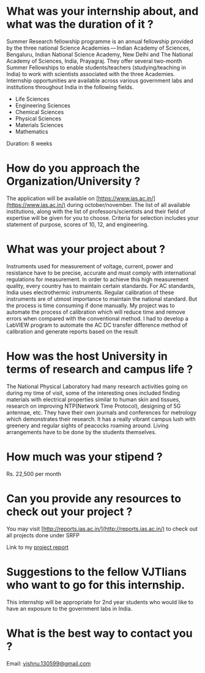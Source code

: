 # What was your internship about, and what was the duration of it ?

Summer Research fellowship programme is an annual fellowship provided by the three national Science Academies — Indian Academy of Sciences, Bengaluru, Indian National Science Academy, New Delhi and The National Academy of Sciences, India, Prayagraj. They offer several two-month Summer Fellowships to enable students/​teachers (studying/​teaching in India) to work with scientists associated with the three Academies. Internship opportunities are available across various government labs and institutions throughout India in the following fields.

- Life Sciences
- Engineering Sciences
- Chemical Sciences
- Physical Sciences
- Materials Sciences
- Mathematics

Duration: 8 weeks

# How do you approach the Organization/University ?

The application will be available on [https://www.ias.ac.in/](https://www.ias.ac.in/) during october/november. The list of all available institutions, along with the list of professors/scientists and their field of expertise will be given for you to choose. Criteria for selection includes your statement of purpose, scores of 10, 12, and engineering.

# What was your project about ?

Instruments used for measurement of voltage, current, power and resistance have to be precise, accurate and must comply with international regulations for measurement. In order to achieve this high measurement quality, every country has to maintain certain standards. For AC standards, India uses electrothermic instruments. Regular calibration of these instruments are of utmost importance to maintain the national standard. But the process is time consuming if done manually. My project was to automate the process of calibration which will reduce time and remove errors when compared with the conventional method.
 I had to develop a LabVIEW program to automate the AC DC transfer difference method of calibration and generate reports based on the result

# How was the host University in terms of research and campus life ?

The National Physical Laboratory had many research activities going on during my time of visit, some of the interesting ones included finding materials with electrical properties similar to human skin and tissues, research on improving NTP(Network Time Protocol), designing of 5G antennae, etc. They have their own journals and conferences for metrology which demonstrates their research.
 It has a really vibrant campus lush with greenery and regular sights of peacocks roaming around. Living arrangements have to be done by the students themselves.

# How much was your stipend ?

Rs. 22,500 per month

# Can you provide any resources to check out your project ?

You may visit [http://reports.ias.ac.in/](http://reports.ias.ac.in/) to check out all projects done under SRFP

Link to my [project report](http://reports.ias.ac.in/report/20047/development-and-implementation-of-automation-software-for-calibration-of-reference-and-transfer-standards-for-lf-voltage-and-current-using-labview-platform)

# Suggestions to the fellow VJTIians who want to go for this internship.

This internship will be appropriate for 2nd year students who would like to have an exposure to the government labs in India.

# What is the best way to contact you ?

Email: [vishnu.130599@gmail.com](mailto:vishnu.130599@gmail.com)